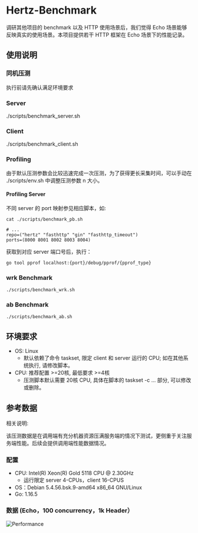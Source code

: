 # Hertz-Benchmark

调研其他项目的 benchmark 以及 HTTP 使用场景后，我们觉得 Echo 场景能够反映真实的使用场景。本项目提供若干 HTTP 框架在 Echo 场景下的性能记录。

## 使用说明
### 同机压测
执行前请先确认满足环境要求
### Server
./scripts/benchmark_server.sh
### Client
./scripts/benchmark_client.sh
### Profiling
由于默认压测参数会比较迅速完成一次压测，为了获得更长采集时间，可以手动在 ./scripts/env.sh 中调整压测参数 n 大小。
#### Profiling Server
不同 server 的 port 映射参见相应脚本，如:
```shell
cat ./scripts/benchmark_pb.sh

# ...
repo=("hertz" "fasthttp" "gin" "fasthttp_timeout")
ports=(8000 8001 8002 8003 8004)
```
获取到对应 server 端口号后，执行：
```shell
go tool pprof localhost:{port}/debug/pprof/{pprof_type}
```

### wrk Benchmark
```
./scripts/benchmark_wrk.sh
```
### ab Benchmark
```
./scripts/benchmark_ab.sh
```

## 环境要求
- OS: Linux
    - 默认依赖了命令 taskset, 限定 client 和 server 运行的 CPU; 如在其他系统执行, 请修改脚本。
- CPU: 推荐配置 >=20核, 最低要求 >=4核
    - 压测脚本默认需要 20核 CPU, 具体在脚本的 taskset -c ... 部分, 可以修改或删除。
## 参考数据
  相关说明:

  该压测数据是在调用端有充分机器资源压满服务端的情况下测试，更侧重于关注服务端性能。后续会提供调用端性能数据情况。
### 配置
- CPU: Intel(R) Xeon(R) Gold 5118 CPU @ 2.30GHz
    - 运行限定 server 4-CPUs，client 16-CPUS
- OS：Debian 5.4.56.bsk.9-amd64 x86_64 GNU/Linux
- Go: 1.16.5
### 数据 (Echo，100 concurrency，1k Header）
  ![Performance](images/performance.png)
